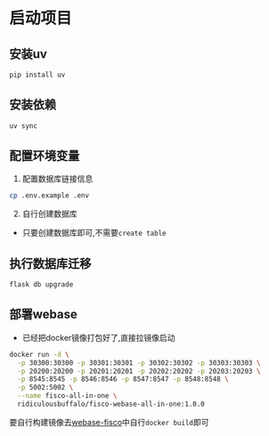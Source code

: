 # 启动项目

## 安装uv

```bash
pip install uv 
```

## 安装依赖

```bash
uv sync 
```

## 配置环境变量

1. 配置数据库链接信息

```bash
cp .env.example .env
```

2. 自行创建数据库
- 只要创建数据库即可,不需要`create table`

## 执行数据库迁移

```bash
flask db upgrade 
```

## 部署webase
- 已经把docker镜像打包好了,直接拉镜像启动
```bash
docker run -d \
  -p 30300:30300 -p 30301:30301 -p 30302:30302 -p 30303:30303 \
  -p 20200:20200 -p 20201:20201 -p 20202:20202 -p 20203:20203 \
  -p 8545:8545 -p 8546:8546 -p 8547:8547 -p 8548:8548 \
  -p 5002:5002 \
  --name fisco-all-in-one \
  ridiculousbuffalo/fisco-webase-all-in-one:1.0.0
```

要自行构建镜像去[webase-fisco](docker%2Fmiddleware%2Fwebase-fisco)中自行`docker build`即可